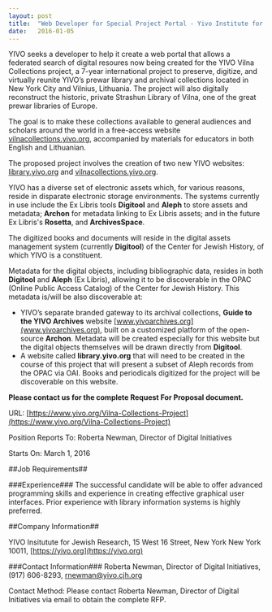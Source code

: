 ```yaml
---
layout: post
title:  "Web Developer for Special Project Portal - Yivo Institute for Jewish Research"
date:   2016-01-05
---
```

YIVO seeks a developer to help it create a web portal that allows a federated search of digital resoures now being created for the YIVO Vilna Collections project, a 7-year international project to preserve, digitize, and virtually reunite YIVO’s prewar library and archival collections located in New York City and Vilnius, Lithuania. The project will also digitally reconstruct the historic, private Strashun Library of Vilna, one of the great prewar libraries of Europe.

The goal is to make these collections available to general audiences and scholars around the world in a free-access website [vilnacollections.yivo.org](vilnacollections.yivo.org), accompanied by materials for educators in both English and Lithuanian.

The proposed project involves the creation of two new YIVO websites: [library.yivo.org](library.yivo.org) and [vilnacollections.yivo.org](vilnacollections.yivo.org).

YIVO has a diverse set of electronic assets which, for various reasons, reside in disparate electronic storage environments. The systems currently in use include the Ex Libris tools **Digitool** and **Aleph** to store assets and metadata; **Archon** for metadata linking to Ex Libris assets; and in the future Ex Libris's **Rosetta**, and **ArchivesSpace**.

The digitized books and documents will reside in the digital assets management system (currently **Digitool**) of the Center for Jewish History, of which YIVO is a constituent.

Metadata for the digital objects, including bibliographic data, resides in both **Digitool** and **Aleph** (Ex Libris), allowing it to be discoverable in the OPAC (Online Public Access Catalog) of the Center for Jewish History. This metadata is/will be also discoverable at:
* YIVO’s separate branded gateway to its archival collections, **Guide to the YIVO Archives** website [www.yivoarchives.org](www.yivoarchives.org), built on a customized platform of the open-source **Archon**.  Metadata will be created especially for this website but the digital objects themselves will be drawn directly from **Digitool**.
* A website called **library.yivo.org** that will need to be created in the course of this project that will present a subset of Aleph records from the OPAC via OAI. Books and periodicals digitized for the project will be discoverable on this website.

**Please contact us for the complete Request For Proposal document.**

URL: [https://www.yivo.org/Vilna-Collections-Project](https://www.yivo.org/Vilna-Collections-Project)

Position Reports To: Roberta Newman, Director of Digital Initiatives

Starts On: March 1, 2016

##Job Requirements##

###Experience###
The successful candidate will be able to offer advanced programming skills and experience in creating effective graphical user interfaces. Prior experience with library information systems is highly preferred.


##Company Information##

YIVO Insitutute for Jewish Research,
15 West 16 Street,
New York New York 10011,
[https://yivo.org](https://yivo.org)

###Contact Information###
Roberta Newman, Director of Digital Initiatives,(917) 606-8293, [rnewman@yivo.cjh.org](rnewman@yivo.cjh.org)

Contact Method:
Please contact Roberta Newman, Director of Digital Initiatives via email to obtain the complete RFP.
